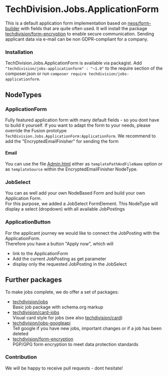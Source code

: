 # TechDivision.Jobs.ApplicationForm
This is a default application form implementation based on [neos/form-builder](https://github.com/neos/form-builder) with fields that are quite often used.
It will install the package [techdivision/form-encryption](https://github.com/techdivision/form-encryption) to enable secure communication.
Sending applicant data via e-mail can be non GDPR-compliant for a company.   

### Installation

TechDivision.Jobs.ApplicationForm is available via packagist. Add `"techdivision/jobs-applicationform" : "~1.0"` to the require section of the composer.json or run `composer require techdivision/jobs-applicationform`.  


## NodeTypes
### ApplicationForm  
Fully featured application form with many default fields - so you dont have to build it yourself.
If you want to adapt the form to your needs, please override the Fusion prototype `TechDivision.Jobs.ApplicationForm:ApplicationForm`.
We recommend to add the "EncryptedEmailFinisher" for sending the form
#### Email  
You can use the file [Admin.html](https://github.com/techdivision/jobs-applicationform/tree/master/Resources/Private/Templates/Mails/Admin.html) 
either as `templatePathAndFileName` option or as `templateSource` within the EncryptedEmailFinisher NodeType.

### JobSelect
You can as well add your own NodeBased Form and build your own Application Form.  
For this purpose, we added a JobSelect FormElement. This NodeType will display a select (dropdown) with all available JobPostings

### ApplicationButton
For the applicant journey we would like to connect the JobPosting with the ApplicationForm.  
Therefore you have a button "Apply now", which will
- link to the ApplicationForm 
- Add the current JobPosting as get parameter
- display only the requested JobPosting in the JobSelect

## Further packages
To make jobs complete, we do offer a set of packages:
* [techdivision/jobs](https://github.com/techdivision/jobs)  
Basic job package with schema.org markup
* [techdivision/card-jobs](https://github.com/techdivision/card-jobs)  
Visual card style for jobs (see also [techdivision/card](https://github.com/techdivision/card))
* [techdivision/jobs-googleapi](https://github.com/techdivision/jobs-googleapi)  
Tell google if you have new jobs, important changes or if a job has been deleted 
* [techdivision/form-encryption](https://github.com/techdivision/form-encryption)  
PGP/GPG form encryption to meet data protection standards 

### Contribution
We will be happy to receive pull requests - dont hesitate!


